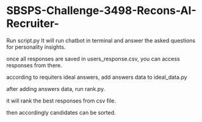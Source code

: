 # SBSPS-Challenge-3498-Recons-AI-Recruiter-
Run script.py It will run chatbot in terminal and answer the asked questions for personality insights.

once all responses are saved in users_response.csv, you can access responses from there.

according to requiters ideal answers, add answers data to ideal_data.py

after adding answers data, run rank.py. 

it will rank the best responses from csv file.

then accordingly candidates can be sorted.
